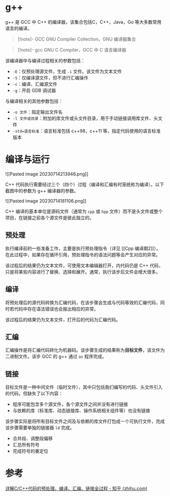 # g++

g++ 是 GCC 中 C++ 的编译器，该集合包括C，C++，Java，Go 等大多数常用语言的编译。 

> [!note]- GCC
> GNU Compiler Collection，GNU 编译器集合

> [!note]- gcc
> GNU C Compiler，GCC 中 C 语言编译器

该编译器中与编译过程相关的参数包括：

- `-E`：仅预处理源文件，生成 `.i` 文件。该文件为文本文件
- `-S`：仅编译源文件，但不进行汇编操作
- `-c`：编译、汇编源文件
- `-g`：开启 GDB 调试器

与编译相关的其他参数包括：

- `-o 文件`：指定输出文件名
- `-l 文件或目录`：附加的库文件或头文件目录，用于手动链接调用库文件、头文件
- `-std=语言标准`：语言标准包括 c++98，c++11 等，指定代码使用的语言标准版本

# 编译与运行

![[Pasted image 20230714213946.png]]

C++ 代码执行需要经过三个（四个）过程（编译和汇编有时笼统称为编译）。以下截图中的参数为 g++ 编译器的参数。

![[Pasted image 20230714181106.png]]

C++ 编译的基本单位是源码文件（通常为 `cpp` 或 `hpp` 文件）而不是头文件或整个项目，在链接之前各个源文件是彼此独立的。

## 预处理

执行编译前的一些准备工作，主要是执行预处理指令（详见 [[Cpp 编译期2]]）。在此过程中，如果存在循环引用，预处理指令的语法问题等会产生对应的异常。

该过程后的结果仍为文本文件，可使用文本编辑器打开，内代码仍是 C++ 代码，只是将某些内容进行了替换、选择和展开。通常，执行该步后文件会增大很多。

## 编译

将预处理后的源代码转换为汇编代码，在该步骤会生成与代码等效的汇编代码，同时若代码中存在语法错误也会报出相应的异常。

该过程后的结果仍为文本文件，打开后的代码为汇编代码。

## 汇编

汇编操作是将汇编代码转化为机器码。该步骤生成的结果称为**目标文件**，该文件为二进制文件。该步 GCC 的 g++ 通过 `as` 程序完成。

## 链接

目标文件是一种中间文件（临时文件），其中只包括我们编写的代码、头文件引入的代码，但缺失了以下内容：
- 程序可能包含多个源文件，各个源文件之间并没有进行链接
- 与依赖的库（标准库、动态链接库、操作系统相关组件等）也没有链接

该步骤实际是将所有目标文件之间及与依赖的库文件打包成一个可执行文件，完成该步骤需要单独的链接器 `ld` 完成。
- 合并段、调整段偏移
- 汇总所有符号
- 完成符号的重定位

# 参考

[详解C/C++代码的预处理、编译、汇编、链接全过程 - 知乎 (zhihu.com)](https://zhuanlan.zhihu.com/p/618037867)
